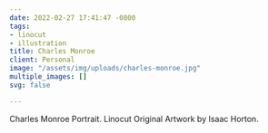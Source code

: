 ```yaml
---
date: 2022-02-27 17:41:47 -0800
tags:
- linocut
- illustration
title: Charles Monroe
client: Personal
image: "/assets/img/uploads/charles-monroe.jpg"
multiple_images: []
svg: false

---
```

Charles Monroe Portrait. Linocut Original Artwork by Isaac Horton.